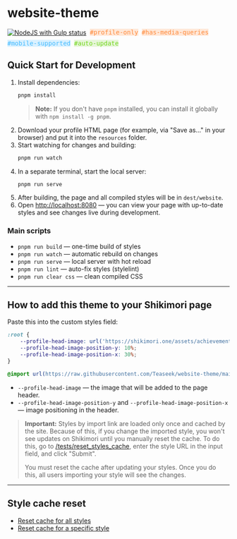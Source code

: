 # website-theme
<p style="display: flex; flex-wrap: wrap; align-items: center; gap: 8px;">
  <a href="https://github.com/Teaseek/website-theme/actions/workflows/npm-gulp.yml" style="display: flex; place-items: center;">
    <img src="https://github.com/Teaseek/website-theme/actions/workflows/npm-gulp.yml/badge.svg?event=push" alt="NodeJS with Gulp status"/>
  </a>
  <kbd style="color: #ff8a3c; background: #ffe8d8;">#profile-only</kbd>
  <kbd style="color: #ff8a3c; background: #ffe8d8;">#has-media-queries</kbd>
  <kbd style="color: #4bf; background: #daf1ff;">#mobile-supported</kbd>
  <kbd style="color: #74d61f; background: #e7f6da;">#auto-update</kbd>
</p>

## Quick Start for Development

1. Install dependencies:
   ```bash
   pnpm install
   ```
   > **Note:** If you don't have `pnpm` installed, you can install it globally with `npm install -g pnpm`.
2. Download your profile HTML page (for example, via "Save as..." in your browser) and put it into the `resources` folder.
3. Start watching for changes and building:
   ```bash
   pnpm run watch
   ```
4. In a separate terminal, start the local server:
   ```bash
   pnpm run serve
   ```
5. After building, the page and all compiled styles will be in `dest/website`.
6. Open [http://localhost:8080](http://localhost:8080) — you can view your page with up-to-date styles and see changes live during development.

### Main scripts
- `pnpm run build` — one-time build of styles
- `pnpm run watch` — automatic rebuild on changes
- `pnpm run serve` — local server with hot reload
- `pnpm run lint` — auto-fix styles (stylelint)
- `pnpm run clear css` — clean compiled CSS

---

## How to add this theme to your Shikimori page

Paste this into the custom styles field:
```css
:root {
    --profile-head-image: url('https://shikimori.one/assets/achievements/anime/animelist_6.jpg');
    --profile-head-image-position-y: 10%;
    --profile-head-image-position-x: 30%;
}

@import url(https://raw.githubusercontent.com/Teaseek/website-theme/main/style/css/style.min.css);
```
- `--profile-head-image` — the image that will be added to the page header.
- `--profile-head-image-position-y` and `--profile-head-image-position-x` — image positioning in the header.

> **Important:**
> Styles by import link are loaded only once and cached by the site. Because of this, if you change the imported style, you won't see updates on Shikimori until you manually reset the cache. To do this, go to [/tests/reset_styles_cache](https://shikimori.one/tests/reset_styles_cache), enter the style URL in the input field, and click "Submit".
>
> You must reset the cache after updating your styles. Once you do this, all users importing your style will see the changes.

---

## Style cache reset
- [Reset cache for all styles](https://shikimori.one/tests/reset_styles_cache/)
- [Reset cache for a specific style](https://shikimori.one/tests/reset_styles_cache?url=https%3A%2F%2Fraw.githubusercontent.com%2FTeaseek%2Fwebsite-theme%2Fmain%2Fstyle%2Fcss%2Fstyle.min.css)
